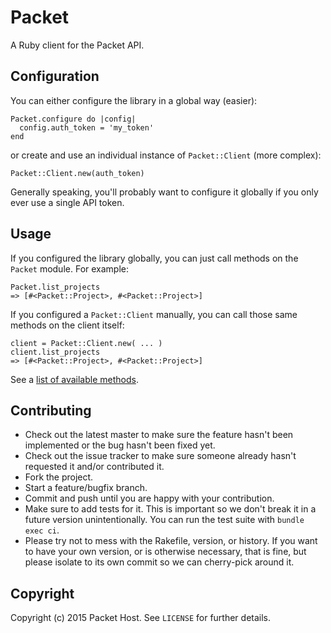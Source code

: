 Packet
======

A Ruby client for the Packet API.

Configuration
-------------

You can either configure the library in a global way (easier):

    Packet.configure do |config|
      config.auth_token = 'my_token'
    end

or create and use an individual instance of `Packet::Client` (more complex):

    Packet::Client.new(auth_token)

Generally speaking, you'll probably want to configure it globally if you only
ever use a single API token.

Usage
-----

If you configured the library globally, you can just call methods on the
`Packet` module. For example:

    Packet.list_projects
    => [#<Packet::Project>, #<Packet::Project>]

If you configured a `Packet::Client` manually, you can call those same methods
on the client itself:

    client = Packet::Client.new( ... )
    client.list_projects
    => [#<Packet::Project>, #<Packet::Project>]

See a [list of available methods](https://github.com/packethost/packet-rb/tree/master/lib/packet/client).

Contributing
------------

* Check out the latest master to make sure the feature hasn't been implemented or the bug hasn't been fixed yet.
* Check out the issue tracker to make sure someone already hasn't requested it and/or contributed it.
* Fork the project.
* Start a feature/bugfix branch.
* Commit and push until you are happy with your contribution.
* Make sure to add tests for it. This is important so we don't break it in a future version unintentionally. You can run the test suite with `bundle exec ci`.
* Please try not to mess with the Rakefile, version, or history. If you want to have your own version, or is otherwise necessary, that is fine, but please isolate to its own commit so we can cherry-pick around it.

Copyright
---------

Copyright (c) 2015 Packet Host. See `LICENSE` for further details.
